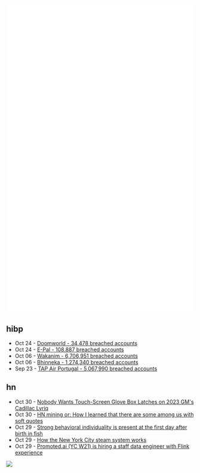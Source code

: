 ![Metrics](https://raw.githubusercontent.com/phixion/phixion/master/metrics.svg)

## hibp

<!--
for https://github.com/phixion/phixion/blob/main/.github/workflows/feeds.yml
-->
<!--START_SECTION:haveibeenpwnd-->
- Oct 24 - [Doomworld - 34,478 breached accounts](https://haveibeenpwned.com/PwnedWebsites#Doomworld)
- Oct 24 - [E-Pal - 108,887 breached accounts](https://haveibeenpwned.com/PwnedWebsites#EPal)
- Oct 06 - [Wakanim - 6,706,951 breached accounts](https://haveibeenpwned.com/PwnedWebsites#Wakanim)
- Oct 06 - [Bhinneka - 1,274,340 breached accounts](https://haveibeenpwned.com/PwnedWebsites#Bhinneka)
- Sep 23 - [TAP Air Portugal - 5,067,990 breached accounts](https://haveibeenpwned.com/PwnedWebsites#TAPAirPortugal)
<!--END_SECTION:haveibeenpwnd-->

## hn

<!--
for https://github.com/phixion/phixion/blob/main/.github/workflows/feeds.yml
-->
<!--START_SECTION:hn-->
- Oct 30 - [Nobody Wants Touch-Screen Glove Box Latches on 2023 GM's Cadillac Lyriq](https://www.theautopian.com/nobody-wants-touch-screen-glove-box-latches-and-it-needs-to-stop-now/)
- Oct 30 - [HN mining or: How I learned that there are some among us with soft quotes](https://github.com/chapmanjacobd/hn_mining)
- Oct 29 - [Strong behavioral individuality is present at the first day after birth in fish](https://www.nature.com/articles/s41467-022-34113-y)
- Oct 29 - [How the New York City steam system works](https://untappedcities.com/2021/07/09/new-york-city-steam-system/)
- Oct 29 - [Promoted.ai (YC W21) is hiring a staff data engineer with Flink experience](https://www.ycombinator.com/companies/promoted/jobs/wc5X1S4-staff-data-engineer-flink)
<!--END_SECTION:hn-->

<!--
for https://yhype.me
-->
![](https://hit.yhype.me/github/profile?user_id=13013670)
